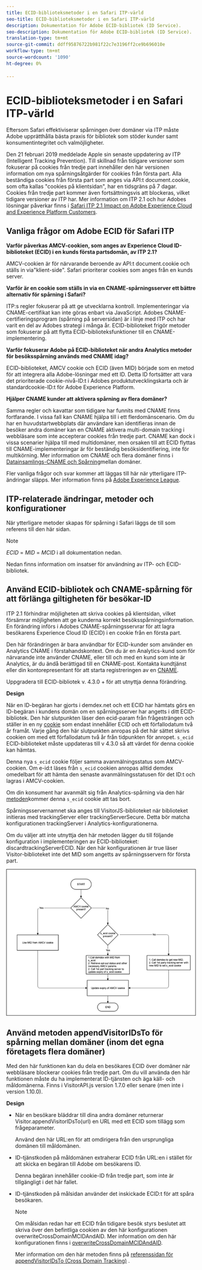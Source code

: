 ```yaml
---
title: ECID-biblioteksmetoder i en Safari ITP-värld
seo-title: ECID-biblioteksmetoder i en Safari ITP-värld
description: Dokumentation för Adobe ECID-bibliotek (ID Service).
seo-description: Dokumentation för Adobe ECID-bibliotek (ID Service).
translation-type: tm+mt
source-git-commit: ddff95876722b981f22c7e3196ff2ce9b696010e
workflow-type: tm+mt
source-wordcount: '1090'
ht-degree: 0%

---
```



# ECID-biblioteksmetoder i en Safari ITP-värld

Eftersom Safari effektiviserar spårningen över domäner via ITP måste Adobe upprätthålla bästa praxis för bibliotek som stöder kunder samt konsumentintegritet och valmöjligheter.

Den 21 februari 2019 meddelade Apple sin senaste uppdatering av ITP (Intelligent Tracking Prevention). Till skillnad från tidigare versioner som fokuserar på cookies från tredje part innehåller den här versionen information om nya spårningsåtgärder för cookies från första part. Alla beständiga cookies från första part som anges via API:t document.cookie, som ofta kallas &quot;cookies på klientsidan&quot;, har en tidsgräns på 7 dagar. Cookies från tredje part kommer även fortsättningsvis att blockeras, vilket tidigare versioner av ITP har. Mer information om ITP 2.1 och hur Adobes lösningar påverkar finns i [Safari ITP 2.1 Impact on Adobe Experience Cloud and Experience Platform Customers](https://medium.com/adobetech/safari-itp-2-1-impact-on-adobe-experience-cloud-customers-9439cecb55ac).

## Vanliga frågor om Adobe ECID för Safari ITP

**Varför påverkas AMCV-cookien, som anges av Experience Cloud ID-biblioteket (ECID) i en kunds första partsdomän, av ITP 2.1?**

AMCV-cookien är för närvarande beroende av API:t document.cookie och ställs in via&quot;klient-side&quot;. Safari prioriterar cookies som anges från en kunds server.

**Varför är en cookie som ställs in via en CNAME-spårningsserver ett bättre alternativ för spårning i Safari?**

ITP:s regler fokuserar på att ge utvecklarna kontroll. Implementeringar via CNAME-certifikat kan inte göras enbart via JavaScript. Adobes CNAME-certifieringsprogram (spårning på serversidan) är i linje med ITP och har varit en del av Adobes strategi i många år. ECID-biblioteket frigör metoder som fokuserar på att flytta ECID-biblioteksfunktioner till en CNAME-implementering.

**Varför fokuserar Adobe på ECID-biblioteket när andra Analytics metoder för besöksspårning används med CNAME idag?**

ECID-biblioteket, AMCV cookie och ECID (även MID) började som en metod för att integrera alla Adobe-lösningar med ett ID. Detta ID fortsätter att vara det prioriterade cookie-nivå-ID:t i Adobes produktutvecklingskarta och är standardcookie-ID:t för Adobe Experience Platform.

**Hjälper CNAME kunder att aktivera spårning av flera domäner?**

Samma regler och kavattar som tidigare har funnits med CNAME finns fortfarande. I vissa fall kan CNAME hjälpa till i ett flerdomänscenario. Om du har en huvudstartwebbplats där användare kan identifieras innan de besöker andra domäner kan en CNAME aktivera multi-domain tracking i webbläsare som inte accepterar cookies från tredje part. CNAME kan dock i vissa scenarier hjälpa till med multidomäner, men orsaken till att ECID flyttas till CNAME-implementeringar är för beständig besöksidentifiering, inte för multikörning. Mer information om CNAME och flera domäner finns i [Datainsamlings-CNAME och Spårning](/help/reference/analytics-reference/cname.md)mellan domäner.

Fler vanliga frågor och svar kommer att läggas till här när ytterligare ITP-ändringar släpps. Mer information finns på [Adobe Experience League](https://experienceleague.adobe.com/#recommended/solutions/analytics).

## ITP-relaterade ändringar, metoder och konfigurationer

När ytterligare metoder skapas för spårning i Safari läggs de till som referens till den här sidan.

>[!NOTE]
>
>*ECID* = *MID* = *MCID* i all dokumentation nedan.

Nedan finns information om insatser för användning av ITP- och ECID-bibliotek.

## Använd ECID-bibliotek och CNAME-spårning för att förlänga giltigheten för besökar-ID

ITP 2.1 förhindrar möjligheten att skriva cookies på klientsidan, vilket försämrar möjligheten att ge kunderna korrekt besöksspårningsinformation. En förändring införs i Adobes CNAME-spårningsservrar för att lagra besökarens Experience Cloud ID (ECID) i en cookie från en första part.

Den här förändringen är bara användbar för ECID-kunder som använder en Analytics CNAME i förstahandskontext. Om du är en Analytics-kund som för närvarande inte använder CNAME, eller till och med en kund som inte är Analytics, är du ändå berättigad till en CNAME-post. Kontakta kundtjänst eller din kontorepresentant för att starta registreringen av en [CNAME](https://docs.adobe.com/content/help/en/core-services/interface/ec-cookies/cookies-first-party.html).

Uppgradera till ECID-bibliotek v. 4.3.0 + för att utnyttja denna förändring.

**Design**

När en ID-begäran har gjorts i demdex.net och ett ECID har hämtats görs en ID-begäran i kundens domän om en spårningsserver har angetts i ditt ECID-bibliotek. Den här slutpunkten läser den ecid-param från frågesträngen och ställer in en ny [cookie](/help/introduction/cookies.md) som endast innehåller ECID och ett förfallodatum två år framåt. Varje gång den här slutpunkten anropas på det här sättet skrivs cookien om med ett förfallodatum två år från tidpunkten för anropet. `s_ecid` ECID-biblioteket måste uppdateras till v 4.3.0 så att värdet för denna cookie kan hämtas.

Denna nya `s_ecid` cookie följer samma avanmälningsstatus som AMCV-cookien. Om e-id:t läses från `s_ecid` cookien anropas alltid demdex omedelbart för att hämta den senaste avanmälningsstatusen för det ID:t och lagras i AMCV-cookien.

Om din konsument har avanmält sig från Analytics-spårning via den här [metoden](https://docs.adobe.com/content/help/en/analytics/implementation/js/opt-out.html)kommer denna `s_ecid` cookie att tas bort.

Spårningsservernamnet ska anges till VisitorJS-biblioteket när biblioteket initieras med trackingServer eller trackingServerSecure. Detta bör matcha konfigurationen trackingServer i Analytics-konfigurationerna.

Om du väljer att inte utnyttja den här metoden lägger du till följande konfiguration i implementeringen av ECID-biblioteket: discardtrackingServerECID. När den här konfigurationen är true läser Visitor-biblioteket inte det MID som angetts av spårningsservern för första part.

![](assets/itp-proposal-v1.png)

## Använd metoden appendVisitorIDsTo för spårning mellan domäner (inom det egna företagets flera domäner)

Med den här funktionen kan du dela en besökares ECID över domäner när webbläsare blockerar cookies från tredje part. Om du vill använda den här funktionen måste du ha implementerat ID-tjänsten och äga käll- och måldomänerna. Finns i VisitorAPI.js version 1.7.0 eller senare (men inte i version 1.10.0).

**Design**

* När en besökare bläddrar till dina andra domäner returnerar Visitor.appendVisitorIDsTo(url) en URL med ett ECID som tillägg som frågeparameter.

   Använd den här URL:en för att omdirigera från den ursprungliga domänen till måldomänen.

* ID-tjänstkoden på måldomänen extraherar ECID från URL:en i stället för att skicka en begäran till Adobe om besökarens ID.

   Denna begäran innehåller cookie-ID från tredje part, som inte är tillgängligt i det här fallet.

* ID-tjänstkoden på målsidan använder det inskickade ECID:t för att spåra besökaren.

   >[!NOTE]
   >Om målsidan redan har ett ECID från tidigare besök styrs beslutet att skriva över den befintliga cookien av den här konfigurationen overwriteCrossDomainMCIDAndAID. Mer information om den här konfigurationen finns i [overwriteCrossDomainMCIDAndAID](/help/library/function-vars/overwrite-visitor-id.md).
   >
   >Mer information om den här metoden finns på [referenssidan för appendVisitorIDsTo (Cross Domain Tracking)](/help/library/get-set/appendvisitorid.md) .

